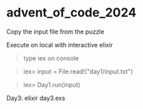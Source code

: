 # advent_of_code_2024

Copy the input file from the puzzle 

Execute on local with interactive elixir

>type iex on console

>iex> input = File.read!("day1/input.txt")

>iex> Day1.run(input)


Day3:
elixir day3.exs